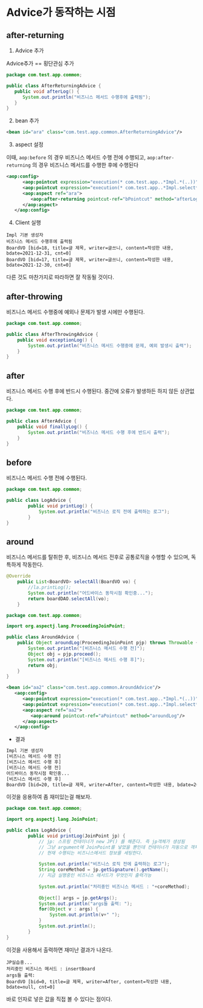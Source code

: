 # Advice가 동작하는 시점

## after-returning

1. Advice 추가 

Advice추가 == 횡단관심 추가 
```java
package com.test.app.common;

public class AfterReturningAdvice {
   public void afterLog() {
      System.out.println("비즈니스 메서드 수행후에 출력됨");
   }
}
```
2. bean 추가 
```xml
<bean id="ara" class="com.test.app.common.AfterReturningAdvice"/>
```
3. aspect 설정 

이때, `aop:before` 의 경우 비즈니스 메서드 수행 전에 수행되고, `aop:after-returning` 의 경우 비즈니스 메서드를 수행한 후에 수행된다

```xml
<aop:config>
      <aop:pointcut expression="execution(* com.test.app..*Impl.*(..))" id="aPointcut"/>
      <aop:pointcut expression="execution(* com.test.app..*Impl.select*(..))" id="bPointcut"/>
      <aop:aspect ref="ara">
         <aop:after-returning pointcut-ref="bPointcut" method="afterLog"/>
      </aop:aspect>
   </aop:config>
```

4. Client 실행 
```
Impl 기본 생성자
비즈니스 메서드 수행후에 출력됨
BoardVO [bid=18, title=글 제목, writer=글쓰니, content=작성한 내용, bdate=2021-12-31, cnt=0]
BoardVO [bid=17, title=글 제목, writer=글쓰니, content=작성한 내용, bdate=2021-12-30, cnt=0]
```
다른 것도 마찬가지로 따라하면 잘 작동될 것이다. 

## after-throwing

비즈니스 메서드 수행중에 예외나 문제가 발생 시에만 수행된다. 
```java
package com.test.app.common;

public class AfterThrowingAdvice {
	public void exceptionLog() {
		System.out.println("비즈니스 메서드 수행중에 문제, 예외 발생시 출력");
	}
}
```

## after

비즈니스 메서드 수행 후에 반드시 수행된다. 중간에 오류가 발생하든 하지 않든 상관없다. 
```java
package com.test.app.common;

public class AfterAdvice {
	public void finallyLog() {
		System.out.println("비즈니스 메서드 수행 후에 반드시 출력");
	}
}

```

## before 

비즈니스 메서드 수행 전에 수행된다. 

```java
package com.test.app.common;

public class LogAdvice {
		public void printLog() {
			System.out.println("비즈니스 로직 전에 출력하는 로그");
		}
}
```

## around

비즈니스 메서드를 탈취한 후, 비즈니스 메서드 전후로 공통로직을 수행할 수 있으며, 독특하게 작동한다.

```java
@Override
	public List<BoardVO> selectAll(BoardVO vo) {
		//la.printLog();
		System.out.println("어드바이스 동작시점 확인중...");
		return boardDAO.selectAll(vo);
	}
```

```java
package com.test.app.common;

import org.aspectj.lang.ProceedingJoinPoint;

public class AroundAdvice {
	public Object aroundLog(ProceedingJoinPoint pjp) throws Throwable {
		System.out.println("[비즈니스 메서드 수행 전]");
		Object obj = pjp.proceed();
		System.out.println("[비즈니스 메서드 수행 후]");
		return obj;
	}
}
```

```xml
<bean id="aa2" class="com.test.app.common.AroundAdvice"/>
   <aop:config>
      <aop:pointcut expression="execution(* com.test.app..*Impl.*(..))" id="aPointcut"/>
      <aop:pointcut expression="execution(* com.test.app..*Impl.select*(..))" id="bPointcut"/>
      <aop:aspect ref="aa2">
         <aop:around pointcut-ref="aPointcut" method="aroundLog"/>
      </aop:aspect>
   </aop:config>
```

- 결과 
```txt 
Impl 기본 생성자
[비즈니스 메서드 수행 전]
[비즈니스 메서드 수행 후]
[비즈니스 메서드 수행 전]
어드바이스 동작시점 확인중...
[비즈니스 메서드 수행 후]
BoardVO [bid=20, title=글 제목, writer=After, content=작성한 내용, bdate=2021-12-31, cnt=0]
```

이것을 응용하여 좀 재미있는걸 해보자. 

```java
package com.test.app.common;

import org.aspectj.lang.JoinPoint;

public class LogAdvice {
		public void printLog(JoinPoint jp) {
			// jp: 스프링 컨테이너가 new JP() 를 해준다. 즉 jp객체가 생성됨
			// 그냥 argument에 JoinPoint를 넣었을 뿐인데 컨테이너가 자동으로 객체를 만들어준다. 			
			// 현재 수행되는 비즈니스메서드 정보를 세팅한다. 
			
			System.out.println("비즈니스 로직 전에 출력하는 로그");
			String coreMethod = jp.getSignature().getName(); 
			// 지금 실행중인 비즈니스 메서드가 무엇인지 출력가능 
			
			System.out.println("처리중인 비즈니스 메서드 : "+coreMethod);
			
			Object[] args = jp.getArgs();
			System.out.println("args들 출력: ");
			for(Object v : args) {
				System.out.println(v+" ");
			}
			System.out.println();
		}
}
```

이것을 사용해서 출력하면 재미난 결과가 나온다.
```console
JP실습중...
처리중인 비즈니스 메서드 : insertBoard
args들 출력: 
BoardVO [bid=0, title=글 제목, writer=After, content=작성한 내용, bdate=null, cnt=0]
```

바로 인자로 넣은 값을 직접 볼 수 있다는 점이다. 